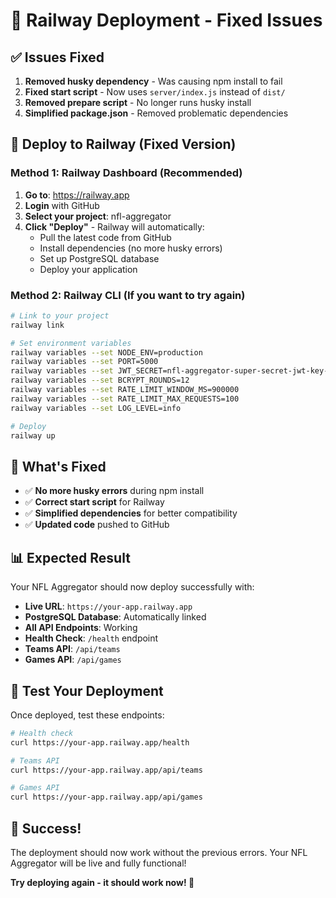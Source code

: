 # 🚀 Railway Deployment - Fixed Issues

## ✅ **Issues Fixed**

1. **Removed husky dependency** - Was causing npm install to fail
2. **Fixed start script** - Now uses `server/index.js` instead of `dist/`
3. **Removed prepare script** - No longer runs husky install
4. **Simplified package.json** - Removed problematic dependencies

## 🚀 **Deploy to Railway (Fixed Version)**

### **Method 1: Railway Dashboard (Recommended)**

1. **Go to**: https://railway.app
2. **Login** with GitHub
3. **Select your project**: nfl-aggregator
4. **Click "Deploy"** - Railway will automatically:
   - Pull the latest code from GitHub
   - Install dependencies (no more husky errors)
   - Set up PostgreSQL database
   - Deploy your application

### **Method 2: Railway CLI (If you want to try again)**

```bash
# Link to your project
railway link

# Set environment variables
railway variables --set NODE_ENV=production
railway variables --set PORT=5000
railway variables --set JWT_SECRET=nfl-aggregator-super-secret-jwt-key-2024
railway variables --set BCRYPT_ROUNDS=12
railway variables --set RATE_LIMIT_WINDOW_MS=900000
railway variables --set RATE_LIMIT_MAX_REQUESTS=100
railway variables --set LOG_LEVEL=info

# Deploy
railway up
```

## 🎯 **What's Fixed**

- ✅ **No more husky errors** during npm install
- ✅ **Correct start script** for Railway
- ✅ **Simplified dependencies** for better compatibility
- ✅ **Updated code** pushed to GitHub

## 📊 **Expected Result**

Your NFL Aggregator should now deploy successfully with:
- **Live URL**: `https://your-app.railway.app`
- **PostgreSQL Database**: Automatically linked
- **All API Endpoints**: Working
- **Health Check**: `/health` endpoint
- **Teams API**: `/api/teams`
- **Games API**: `/api/games`

## 🧪 **Test Your Deployment**

Once deployed, test these endpoints:
```bash
# Health check
curl https://your-app.railway.app/health

# Teams API
curl https://your-app.railway.app/api/teams

# Games API
curl https://your-app.railway.app/api/games
```

## 🎉 **Success!**

The deployment should now work without the previous errors. Your NFL Aggregator will be live and fully functional!

**Try deploying again - it should work now! 🏈**
